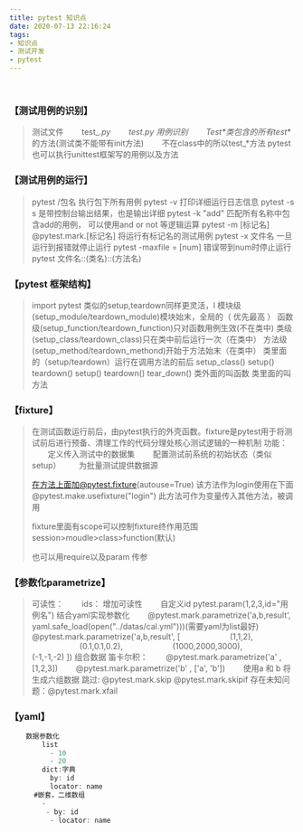 ```yaml
---
title: pytest 知识点
date: 2020-07-13 22:16:24
tags:
- 知识点
- 测试开发
- pytest
---
```

<br>

### 【测试用例的识别】
>    测试文件
        &emsp;&emsp;test_*.py
        &emsp;&emsp;*_test.py
    用例识别
        &emsp;&emsp;Test*类包含的所有test_*的方法(测试类不能带有init方法)
        &emsp;&emsp;不在class中的所以test_*方法
    pytest 也可以执行unittest框架写的用例以及方法

 ### 【测试用例的运行】
 >   pytest /包名 执行包下所有用例
    pytest -v 打印详细运行日志信息
    pytest -s s 是带控制台输出结果，也是输出详细
    pytest -k "add" 匹配所有名称中包含add的用例， 可以使用and or not 等逻辑运算
    pytest -m [标记名]  @pytest.mark.[标记名] 将运行有标记名的测试用例
    pytest -x 文件名 一旦运行到报错就停止运行
    pytest -maxfile = [num] 错误带到num时停止运行
    pytest 文件名::(类名)::(方法名)


 ### 【pytest 框架结构】
 >   import pytest 类似的setup,teardown同样更灵活，l
    模块级(setup_module/teardown_module)模块始末，全局的（ 优先最高 ）
    函数级(setup_function/teardown_function)只对函数用例生效(不在类中)
    类级(setup_class/teardown_class)只在类中前后运行一次（在类中）
    方法级(setup_method/teardown_methond)开始于方法始末（在类中）
    类里面的（setup/teardown）运行在调用方法的前后
    setup_class() setup() teardown() setup() teardown() tear_down()
    类外面的叫函数 类里面的叫方法

### 【fixture】
>    在测试函数运行前后，由pytest执行的外壳函数。fixture是pytest用于将测试前后进行预备、清理工作的代码分理处核心测试逻辑的一种机制
    功能：
        &emsp;&emsp;定义传入测试中的数据集
        &emsp;&emsp;配置测试前系统的初始状态（类似setup）
>        &emsp;&emsp;为批量测试提供数据源
>
>    在方法上面加@pytest.fixture(autouse=True) 该方法作为login使用在下面
>     @pytest.make.usefixture("login")
>    此方法可作为变量传入其他方法，被调用
>
>    fixture里面有scope可以控制fixture终作用范围   session>moudle>class>function(默认)
>
>    也可以用require以及param 传参

### 【参数化parametrize】
>    可读性：
        &emsp;&emsp;ids： 增加可读性
        &emsp;&emsp;自定义id pytest.param(1,2,3,id="用例名")
    结合yaml实现参数化
        &emsp;&emsp;@pytest.mark.parametrize('a,b,result', yaml.safe_load(open("../datas/cal.yml")))(需要yaml为list最好)
        &emsp;&emsp;@pytest.mark.parametrize('a,b,result', [
            &emsp;&emsp;&emsp;&emsp;&emsp;&emsp;(1,1,2),
            &emsp;&emsp;&emsp;&emsp;&emsp;&emsp;(0.1,0.1,0.2),
            &emsp;&emsp;&emsp;&emsp;&emsp;&emsp;(1000,2000,3000),
            &emsp;&emsp;&emsp;&emsp;&emsp;&emsp;(-1,-1,-2)
        ])
    组合数据 笛卡尔积：
        &emsp;&emsp;@pytest.mark.parametrize('a' , [1,2,3])
        &emsp;&emsp;@pytest.mark.parametrize('b' , ['a', 'b'])
        &emsp;&emsp;使用a 和 b 将生成六组数据
    跳过: @pytest.mark.skip @pytest.mark.skipif
    存在未知问题：@pytest.mark.xfail

### 【yaml】
```js
    数据参数化
        list
          - 10
          - 20
        dict:字典
          by: id
          locator: name
      #嵌套，二维数组
        -
         - by: id
          - locator: name

```



